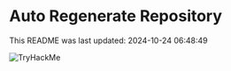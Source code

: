 # Auto Regenerate Repository

This README was last updated: 2024-10-24 06:48:49

 ![TryHackMe](https://tryhackme.com/badge/533634)